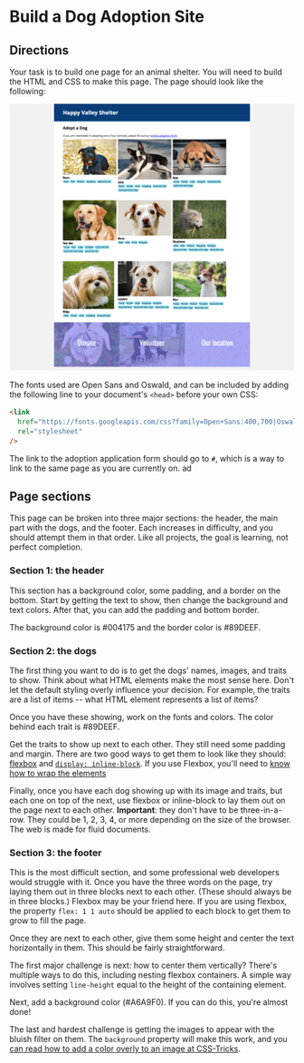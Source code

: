 # Build a Dog Adoption Site

## Directions

Your task is to build one page for an animal shelter. You will need to build the HTML and CSS to make this page. The page should look like the following:

![Image of the final page](page.png)

The fonts used are Open Sans and Oswald, and can be included by adding the following line to your document's `<head>` before your own CSS:

```html
<link
  href="https://fonts.googleapis.com/css?family=Open+Sans:400,700|Oswald:400,700"
  rel="stylesheet"
/>
```

The link to the adoption application form should go to `#`, which is a way to link to the same page as you are currently on.
ad
## Page sections

This page can be broken into three major sections: the header, the main part with the dogs, and the footer. Each increases in difficulty, and you should attempt them in that order. Like all projects, the goal is learning, not perfect completion.

### Section 1: the header

This section has a background color, some padding, and a border on the bottom. Start by getting the text to show, then change the background and text colors. After that, you can add the padding and bottom border.

The background color is #004175 and the border color is #89DEEF.

### Section 2: the dogs

The first thing you want to do is to get the dogs' names, images, and traits to show. Think about what HTML elements make the most sense here. Don't let the default styling overly influence your decision. For example, the traits are a list of items -- what HTML element represents a list of items?

Once you have these showing, work on the fonts and colors. The color behind each trait is #89DEEF.

Get the traits to show up next to each other. They still need some padding and margin. There are two good ways to get them to look like they should: [flexbox](https://www.freecodecamp.org/news/an-animated-guide-to-flexbox-d280cf6afc35/) and [`display: inline-block`](https://medium.com/better-programming/understanding-css-display-none-block-inline-and-inline-block-63f6510df93). If you use Flexbox, you'll need to [know how to wrap the elements](https://developer.mozilla.org/en-US/docs/Web/CSS/CSS_Flexible_Box_Layout/Basic_Concepts_of_Flexbox#Multi-line_flex_containers_with_flex-wrap)

Finally, once you have each dog showing up with its image and traits, but each one on top of the next, use flexbox or inline-block to lay them out on the page next to each other. **Important**: they don't have to be three-in-a-row. They could be 1, 2, 3, 4, or more depending on the size of the browser. The web is made for fluid documents.

### Section 3: the footer

This is the most difficult section, and some professional web developers would struggle with it. Once you have the three words on the page, try laying them out in three blocks next to each other. (These should always be in three blocks.) Flexbox may be your friend here. If you are using flexbox, the property `flex: 1 1 auto` should be applied to each block to get them to grow to fill the page.

Once they are next to each other, give them some height and center the text horizontally in them. This should be fairly straightforward.

The first major challenge is next: how to center them vertically? There's multiple ways to do this, including nesting flexbox containers. A simple way involves setting `line-height` equal to the height of the containing element.

Next, add a background color (#A6A9F0). If you can do this, you're almost done!

The last and hardest challenge is getting the images to appear with the bluish filter on them. The `background` property will make this work, and you [can read how to add a color overly to an image at CSS-Tricks](https://css-tricks.com/tinted-images-multiple-backgrounds/).
